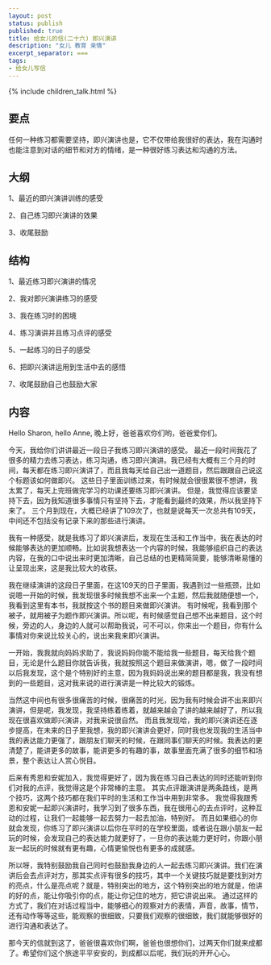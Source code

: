 ```yaml
---
layout: post
status: publish
published: true
title: 给女儿的信(二十六) 即兴演讲
description: "女儿 教育 亲情"
excerpt_separator: ===
tags:
- 给女儿写信
---
```


{% include children_talk.html %}


## 要点

任何一种练习都需要坚持，即兴演讲也是，它不仅带给我很好的表达，我在沟通时也能注意到对话的细节和对方的情绪，是一种很好练习表达和沟通的方法。

## 大纲

1、最近的即兴演讲训练的感受

2、自己练习即兴演讲的效果

3、收尾鼓励

## 结构

1、最近练习即兴演讲的情况

2、我对即兴演讲练习的感受

3、我在练习时的困境

4、练习演讲并且练习点评的感受

5、一起练习的日子的感受

6、把即兴演讲运用到生活中去的感悟

7、收尾鼓励自己也鼓励大家

## 内容

Hello Sharon, hello Anne, 晚上好，爸爸喜欢你们哟，爸爸爱你们。

今天，我给你们讲讲最近一段日子我练习即兴演讲的感受。
最近一段时间我花了很多的精力去练习表达，练习沟通，练习即兴演讲。我已经有大概有三个月的时间，每天都在练习即兴演讲了，而且我每天给自己出一道题目，然后跟跟自己说这个标题该如何做即兴。
这些日子里面训练过来，有时候就会很很累很不想讲，我太累了，每天上完班做完学习的功课还要练习即兴演讲。
但是，我觉得应该要坚持下去，因为我知道很多事情只有坚持下去，才能看到最终的效果，所以我坚持下来了。
三个月到现在，大概已经讲了109次了，也就是说每天一次总共有109天，中间还不包括没有记录下来的那些进行演讲。

我有一种感受，就是我练习了即兴演讲后，发现在生活和工作当中，我在表达的时候能够表达的更加顺畅。比如说我想表达一个内容的时候，我能够组织自己的表达内容，在我的口中说出来时更加清晰，自己总结的也更精简简要，能够清晰易懂的让呈现出来，这是我比较大的收获。

我在继续演讲的这段日子里面，在这109天的日子里面，我遇到过一些瓶颈，比如说嗯一开始的时候，我发现很多时候我想不出来一个主题，然后我就随便想一个，我看到这里有本书，我就按这个书的题目来做即兴演讲。
有时候呢，我看到那个被子，就用被子为题作即兴演讲。所以呢，有时候感觉自己想不出来题目，这个时候，旁边的人，身边的人就可以帮助我说，可不可以，你来出一个题目，你有什么事情对你来说比较关心的，说出来我来即兴演讲。

一开始，我我就向妈妈求助了，我说妈妈你能不能给我一些题目，每天给我个题目，无论是什么题目你就告诉我，我就按照这个题目来做演讲，嗯，做了一段时间以后我发现，这个是个特别好的主意，因为我妈妈说出来的题目都是我，我没有想到的一些题目，这对我来说的进行演讲是一种比较大的锻炼。

当然这中间也有很多很痛苦的时候，很痛苦的时光，因为我有时候会讲不出来即兴演讲，但是呢，我发现，我坚持练着练着，就越来越会了讲的越来越好了，所以我现在很喜欢做即兴演讲，对我来说很自然。
而且我发现哈，我的即兴演讲还在逐步提高，在未来的日子里我想，我的即兴演讲会更好，同时我也发现我的生活当中我的表达能力更强了，跟朋友们聊天的时候，在跟同事们聊天的时候。我表达的更清楚了，能讲更多的故事，能讲更多的有趣的事，故事里面充满了很多的细节和场景，整个表达让人赏心悦目。

后来有秀恩和安妮加入，我觉得更好了，因为我在练习自己表达的同时还能听到你们对我的点评，我觉得这是个非常棒的主意。
其实点评跟演讲是两条路线，是两个技巧，这两个技巧都在我们平时的生活和工作当中用到非常多。
我觉得我跟秀恩和安妮一起即兴演讲时，我学习到了很多东西，我在很用心的去点评时，这种互动的过程，让我们一起能够一起去努力一起去加油，特别好。
而且如果细心的你就会发现，你练习了即兴演讲以后你在平时的在学校里面，或者说在跟小朋友一起玩的时候，会发现自己的表达能力就更好了，一旦你的表达能力更好时，你跟小朋友一起玩的时候就有更有趣，心情更愉悦也有更多的成就感。

所以呀，我特别鼓励我自己同时也鼓励我身边的人一起去练习即兴演讲。我们在演讲后会去点评对方，那其实点评有很多的技巧，其中一个关键技巧就是要找到对方的亮点，什么是亮点呢？就是，特别突出的地方，这个特别突出的地方就是，他讲的好的点，能让你吸引你的点，能让你记住的地方，把它讲说出来。
通过这样的方式了，我们在对话过程当中，能够细心的观察对方的表情，声音，故事，情节，还有动作等等这些，能观察的很细致，只要我们观察的很细致，我们就能够很好的进行沟通和表达了。

那今天的信就到这了，爸爸很喜欢你们啊，爸爸也很想你们，过两天你们就来成都了。希望你们这个旅途平平安安的，到成都以后呢，我们玩的开开心心。





